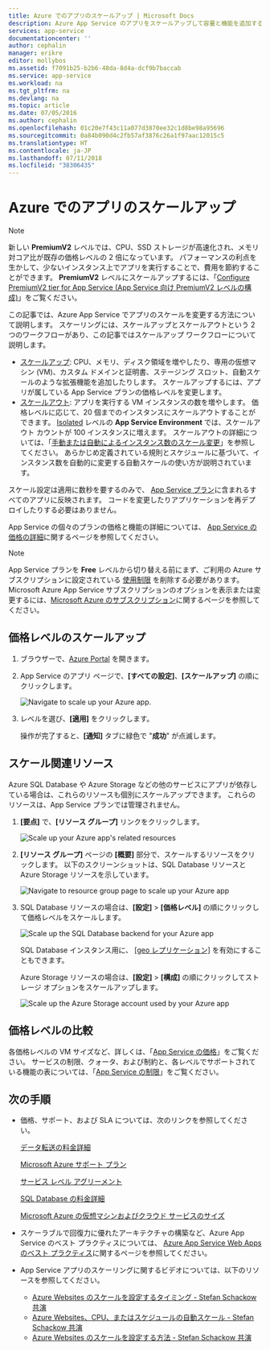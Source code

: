 ```yaml
---
title: Azure でのアプリのスケールアップ | Microsoft Docs
description: Azure App Service のアプリをスケールアップして容量と機能を追加する方法について説明します。
services: app-service
documentationcenter: ''
author: cephalin
manager: erikre
editor: mollybos
ms.assetid: f7091b25-b2b6-48da-8d4a-dcf9b7baccab
ms.service: app-service
ms.workload: na
ms.tgt_pltfrm: na
ms.devlang: na
ms.topic: article
ms.date: 07/05/2016
ms.author: cephalin
ms.openlocfilehash: 01c20e7f43c11a077d3870ee32c1d8be98a95696
ms.sourcegitcommit: 0a84b090d4c2fb57af3876c26a1f97aac12015c5
ms.translationtype: HT
ms.contentlocale: ja-JP
ms.lasthandoff: 07/11/2018
ms.locfileid: "38306435"
---
```

# <a name="scale-up-an-app-in-azure"></a>Azure でのアプリのスケールアップ

> [!NOTE]
> 新しい **PremiumV2** レベルでは、CPU、SSD ストレージが高速化され、メモリ対コア比が既存の価格レベルの 2 倍になっています。 パフォーマンスの利点を生かして、少ないインスタンス上でアプリを実行することで、費用を節約することができます。 **PremiumV2** レベルにスケールアップするには、「[Configure PremiumV2 tier for App Service (App Service 向け PremiumV2 レベルの構成)](app-service-configure-premium-tier.md)」をご覧ください。
>

この記事では、Azure App Service でアプリのスケールを変更する方法について説明します。 スケーリングには、スケールアップとスケールアウトという 2 つのワークフローがあり、この記事ではスケールアップ ワークフローについて説明します。

* [スケールアップ](https://en.wikipedia.org/wiki/Scalability#Horizontal_and_vertical_scaling): CPU、メモリ、ディスク領域を増やしたり、専用の仮想マシン (VM)、カスタム ドメインと証明書、ステージング スロット、自動スケールのような拡張機能を追加したりします。 スケールアップするには、アプリが属している App Service プランの価格レベルを変更します。
* [スケールアウト](https://en.wikipedia.org/wiki/Scalability#Horizontal_and_vertical_scaling): アプリを実行する VM インスタンスの数を増やします。
  価格レベルに応じて、20 個までのインスタンスにスケールアウトすることができます。 [Isolated](environment/intro.md) レベルの **App Service Environment** では、スケールアウト カウントが 100 インスタンスに増えます。 スケールアウトの詳細については、「[手動または自動によるインスタンス数のスケール変更](../monitoring-and-diagnostics/insights-how-to-scale.md)」を参照してください。 あらかじめ定義されている規則とスケジュールに基づいて、インスタンス数を自動的に変更する自動スケールの使い方が説明されています。

スケール設定は適用に数秒を要するのみで、 [App Service プラン](../app-service/azure-web-sites-web-hosting-plans-in-depth-overview.md)に含まれるすべてのアプリに反映されます。
コードを変更したりアプリケーションを再デプロイしたりする必要はありません。

App Service の個々のプランの価格と機能の詳細については、 [App Service の価格の詳細](https://azure.microsoft.com/pricing/details/web-sites/)に関するページを参照してください。  

> [!NOTE]
> App Service プランを **Free** レベルから切り替える前にまず、ご利用の Azure サブスクリプションに設定されている [使用制限](https://azure.microsoft.com/pricing/spending-limits/) を削除する必要があります。 Microsoft Azure App Service サブスクリプションのオプションを表示または変更するには、[Microsoft Azure のサブスクリプション][azuresubscriptions]に関するページを参照してください。
> 
> 

<a name="scalingsharedorbasic"></a>
<a name="scalingstandard"></a>

## <a name="scale-up-your-pricing-tier"></a>価格レベルのスケールアップ
1. ブラウザーで、[Azure Portal][portal] を開きます。
2. App Service のアプリ ページで、**[すべての設定]**、**[スケールアップ]** の順にクリックします。
   
    ![Navigate to scale up your Azure app.][ChooseWHP]
3. レベルを選び、**[適用]** をクリックします。
   
    操作が完了すると、**[通知]** タブに緑色で "**成功**" が点滅します。

<a name="ScalingSQLServer"></a>

## <a name="scale-related-resources"></a>スケール関連リソース
Azure SQL Database や Azure Storage などの他のサービスにアプリが依存している場合は、これらのリソースも個別にスケールアップできます。 これらのリソースは、App Service プランでは管理されません。

1. **[要点]** で、**[リソース グループ]** リンクをクリックします。
   
    ![Scale up your Azure app's related resources](./media/web-sites-scale/RGEssentialsLink.png)
2. **[リソース グループ]** ページの **[概要]** 部分で、スケールするリソースをクリックします。 以下のスクリーンショットは、SQL Database リソースと Azure Storage リソースを示しています。
   
    ![Navigate to resource group page to scale up your Azure app](./media/web-sites-scale/ResourceGroup.png)
3. SQL Database リソースの場合は、**[設定]** > **[価格レベル]** の順にクリックして価格レベルをスケールします。
   
    ![Scale up the SQL Database backend for your Azure app](./media/web-sites-scale/ScaleDatabase.png)
   
    SQL Database インスタンス用に、 [[geo レプリケーション]](../sql-database/sql-database-geo-replication-overview.md) を有効にすることもできます。
   
    Azure Storage リソースの場合は、**[設定]** > **[構成]** の順にクリックしてストレージ オプションをスケールアップします。
   
    ![Scale up the Azure Storage account used by your Azure app](./media/web-sites-scale/ScaleStorage.png)

<a name="OtherFeatures"></a>
<a name="devfeatures"></a>

## <a name="compare-pricing-tiers"></a>価格レベルの比較
各価格レベルの VM サイズなど、詳しくは、「[App Service の価格](https://azure.microsoft.com/pricing/details/web-sites/)」をご覧ください。
サービスの制限、クォータ、および制約と、各レベルでサポートされている機能の表については、「[App Service の制限](../azure-subscription-service-limits.md#app-service-limits)」をご覧ください。

<a name="Next Steps"></a>

## <a name="next-steps"></a>次の手順
* 価格、サポート、および SLA については、次のリンクを参照してください。
  
    [データ転送の料金詳細](https://azure.microsoft.com/pricing/details/data-transfers/)
  
    [Microsoft Azure サポート プラン](https://azure.microsoft.com/support/plans/)
  
    [サービス レベル アグリーメント](https://azure.microsoft.com/support/legal/sla/)
  
    [SQL Database の料金詳細](https://azure.microsoft.com/pricing/details/sql-database/)
  
    [Microsoft Azure の仮想マシンおよびクラウド サービスのサイズ][vmsizes]
  
* スケーラブルで回復力に優れたアーキテクチャの構築など、Azure App Service のベスト プラクティスについては、 [Azure App Service Web Apps のベスト プラクティス](https://azure.microsoft.com/blog/best-practices-windows-azure-websites-waws/)に関するページを参照してください。
* App Service アプリのスケーリングに関するビデオについては、以下のリソースを参照してください。
  
  * [Azure Websites のスケールを設定するタイミング - Stefan Schackow 共演](https://azure.microsoft.com/resources/videos/azure-web-sites-free-vs-standard-scaling/)
  * [Azure Websites、CPU、またはスケジュールの自動スケール - Stefan Schackow 共演](https://azure.microsoft.com/resources/videos/auto-scaling-azure-web-sites/)
  * [Azure Websites のスケールを設定する方法 - Stefan Schackow 共演](https://azure.microsoft.com/resources/videos/how-azure-web-sites-scale/)

<!-- LINKS -->
[vmsizes]:/pricing/details/app-service/
[SQLaccountsbilling]:http://go.microsoft.com/fwlink/?LinkId=234930
[azuresubscriptions]:https://account.windowsazure.com/subscriptions
[portal]: https://portal.azure.com/

<!-- IMAGES -->
[ChooseWHP]: ./media/web-sites-scale/scale1ChooseWHP.png
[ResourceGroup]: ./media/web-sites-scale/scale10ResourceGroup.png
[ScaleDatabase]: ./media/web-sites-scale/scale11SQLScale.png
[GeoReplication]: ./media/web-sites-scale/scale12SQLGeoReplication.png
